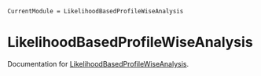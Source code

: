 ```@meta
CurrentModule = LikelihoodBasedProfileWiseAnalysis
```

# LikelihoodBasedProfileWiseAnalysis

Documentation for [LikelihoodBasedProfileWiseAnalysis](https://github.com/JoelTrent/LikelihoodBasedProfileWiseAnalysis.jl).

